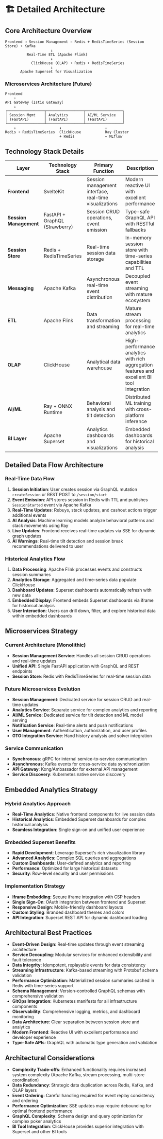# 🏗️ Detailed Architecture

## Core Architecture Overview

```
Frontend → Session Management → Redis + RedisTimeSeries (Session Store) + Kafka
                     ↓
          Real-Time ETL (Apache Flink)
                     ↓
            ClickHouse (OLAP) + Redis + RedisTimeSeries
                     ↓
       Apache Superset for Visualization
```

### **Microservices Architecture (Future)**
```
Frontend
    ↓
API Gateway (Istio Gateway)
    ↓
┌─────────────────┬─────────────────┬─────────────────┐
│ Session Mgmt    │ Analytics       │ AI/ML Service   │
│ (FastAPI)       │ (FastAPI)       │ (FastAPI)       │
└─────────────────┴─────────────────┴─────────────────┘
    ↓                    ↓                    ↓
Redis + RedisTimeSeries  ClickHouse           Ray Cluster
                         + Redis              + MLflow
```

## Technology Stack Details

| Layer         | Technology Stack     | Primary Function                    | Description                           |
| ------------- | ------------------- | ----------------------------------- | ------------------------------------- |
| **Frontend**  | SvelteKit | Session management interface, real-time visualizations | Modern reactive UI with excellent performance |
| **Session Management** | FastAPI + GraphQL (Strawberry) | Session CRUD operations, event emission | Type-safe GraphQL API with RESTful fallbacks |
| **Session Store** | Redis + RedisTimeSeries | Real-time session data storage | In-memory session store with time-series capabilities and TTL |
| **Messaging** | Apache Kafka | Asynchronous real-time event distribution | Decoupled event streaming with mature ecosystem |
| **ETL**       | Apache Flink | Data transformation and streaming | Mature stream processing for real-time analytics |
| **OLAP**      | ClickHouse | Analytical data warehouse | High-performance analytics with rich aggregation features and excellent BI tool integration |
| **AI/ML**     | Ray + ONNX Runtime  | Behavioral analysis and tilt detection | Distributed ML training with cross-platform inference |
| **BI Layer**  | Apache Superset | Analytics dashboards and visualizations | Embedded dashboards for historical analysis |

## Detailed Data Flow Architecture

### **Real-Time Data Flow**
1. **Session Initiation**: User creates session via GraphQL mutation `createSession` or REST POST to `/session/start`
2. **Event Emission**: API stores session in Redis with TTL and publishes `SessionStarted` event via Apache Kafka
3. **Real-Time Updates**: Rebuys, stack updates, and cashout actions trigger additional events
4. **AI Analysis**: Machine learning models analyze behavioral patterns and stack movements using Ray
5. **Live Updates**: Frontend receives real-time updates via SSE for dynamic graph updates
6. **AI Warnings**: Real-time tilt detection and session break recommendations delivered to user

### **Historical Analytics Flow**
1. **Data Processing**: Apache Flink processes events and constructs session summaries
2. **Analytics Storage**: Aggregated and time-series data populate ClickHouse
3. **Dashboard Updates**: Superset dashboards automatically refresh with new data
4. **Embedded Display**: Frontend embeds Superset dashboards via iframe for historical analysis
5. **User Interaction**: Users can drill down, filter, and explore historical data within embedded dashboards

## Microservices Strategy

### **Current Architecture (Monolithic)**
- **Session Management Service**: Handles all session CRUD operations and real-time updates
- **Unified API**: Single FastAPI application with GraphQL and REST endpoints
- **Session Store**: Redis with RedisTimeSeries for real-time session data

### **Future Microservices Evolution**
- **Session Management**: Dedicated service for session CRUD and real-time updates
- **Analytics Service**: Separate service for complex analytics and reporting
- **AI/ML Service**: Dedicated service for tilt detection and ML model serving
- **Notification Service**: Real-time alerts and push notifications
- **User Management**: Authentication, authorization, and user profiles
- **GTO Integration Service**: Hand history analysis and solver integration

### **Service Communication**
- **Synchronous**: gRPC for internal service-to-service communication
- **Asynchronous**: Kafka events for cross-service data synchronization
- **API Gateway**: Kong/Ambassador for external API management
- **Service Discovery**: Kubernetes native service discovery

## Embedded Analytics Strategy

### **Hybrid Analytics Approach**
- **Real-Time Analytics**: Native frontend components for live session data
- **Historical Analytics**: Embedded Superset dashboards for complex historical analysis
- **Seamless Integration**: Single sign-on and unified user experience

### **Embedded Superset Benefits**
- **Rapid Development**: Leverage Superset's rich visualization library
- **Advanced Analytics**: Complex SQL queries and aggregations
- **Custom Dashboards**: User-defined analytics and reporting
- **Performance**: Optimized for large historical datasets
- **Security**: Row-level security and user permissions

### **Implementation Strategy**
- **Iframe Embedding**: Secure iframe integration with CSP headers
- **Single Sign-On**: OAuth integration between frontend and Superset
- **Responsive Design**: Mobile-friendly dashboard layouts
- **Custom Styling**: Branded dashboard themes and colors
- **API Integration**: Superset REST API for dynamic dashboard loading

## Architectural Best Practices

- **Event-Driven Design**: Real-time updates through event streaming architecture
- **Service Decoupling**: Modular services for enhanced extensibility and fault tolerance
- **Data Integrity**: Idempotent, replayable events for data consistency
- **Streaming Infrastructure**: Kafka-based streaming with Protobuf schema validation
- **Performance Optimization**: Materialized session summaries cached in Redis with time-series support
- **Schema Management**: Version-controlled GraphQL schemas with comprehensive validation
- **GitOps Integration**: Kubernetes manifests for all infrastructure components
- **Observability**: Comprehensive logging, metrics, and dashboard monitoring
- **Data Architecture**: Clear separation between session store and analytics
- **Modern Frontend**: Reactive UI with excellent performance and developer experience
- **Type-Safe APIs**: GraphQL with automatic type generation and validation

## Architectural Considerations

- **Complexity Trade-offs**: Enhanced functionality requires increased system complexity (Apache Kafka, stream processing, multi-store coordination)
- **Data Redundancy**: Strategic data duplication across Redis, Kafka, and OLAP layers
- **Event Ordering**: Careful handling required for event replay consistency and ordering
- **Performance Optimization**: SSE updates may require debouncing for optimal frontend performance
- **GraphQL Complexity**: Schema design and query optimization for complex poker analytics
- **BI Tool Integration**: ClickHouse provides superior integration with Superset and other BI tools 